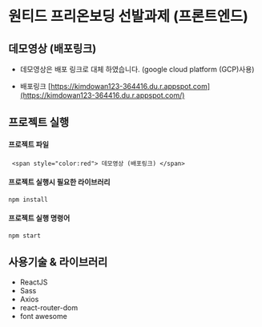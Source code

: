 # 원티드 프리온보딩 선발과제 (프론트엔드)

## 데모영상 (배포링크)

- 데모영상은 배포 링크로 대체 하였습니다. (google cloud platform (GCP)사용)

- 배포링크 
 [https://kimdowan123-364416.du.r.appspot.com](https://kimdowan123-364416.du.r.appspot.com/)
## 프로젝트 실행

#### 프로젝트 파일

```
 <span style="color:red"> 데모영상 (배포링크) </span>
```

#### 프로젝트 실행시 필요한 라이브러리

```
npm install
```

#### 프로젝트 실행 명령어
```
npm start
```
## 사용기술 & 라이브러리
- ReactJS
- Sass
- Axios
- react-router-dom
- font awesome



